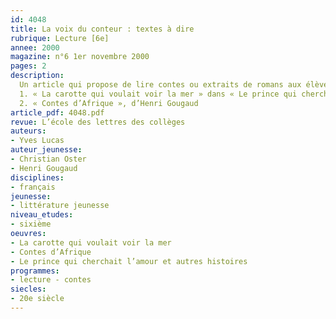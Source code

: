 ```yaml
---
id: 4048
title: La voix du conteur : textes à dire
rubrique: Lecture [6e]
annee: 2000
magazine: n°6 1er novembre 2000
pages: 2
description: 
  Un article qui propose de lire contes ou extraits de romans aux élèves de sixième.
  1. « La carotte qui voulait voir la mer » dans « Le prince qui cherchait l’amour et autres histoires », de Christian Oster
  2. « Contes d’Afrique », d’Henri Gougaud
article_pdf: 4048.pdf
revue: L’école des lettres des collèges
auteurs:
- Yves Lucas
auteur_jeunesse:
- Christian Oster
- Henri Gougaud
disciplines:
- français
jeunesse:
- littérature jeunesse
niveau_etudes:
- sixième
oeuvres:
- La carotte qui voulait voir la mer
- Contes d’Afrique
- Le prince qui cherchait l’amour et autres histoires
programmes:
- lecture - contes
siecles:
- 20e siècle
---
```

